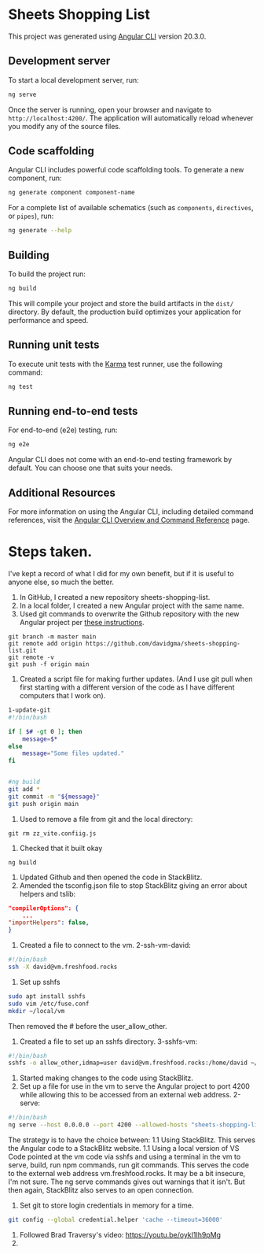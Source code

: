 # Sheets Shopping List

This project was generated using [Angular CLI](https://github.com/angular/angular-cli) version 20.3.0.

## Development server

To start a local development server, run:

```bash
ng serve
```

Once the server is running, open your browser and navigate to `http://localhost:4200/`. The application will automatically reload whenever you modify any of the source files.

## Code scaffolding

Angular CLI includes powerful code scaffolding tools. To generate a new component, run:

```bash
ng generate component component-name
```

For a complete list of available schematics (such as `components`, `directives`, or `pipes`), run:

```bash
ng generate --help
```

## Building

To build the project run:

```bash
ng build
```

This will compile your project and store the build artifacts in the `dist/` directory. By default, the production build optimizes your application for performance and speed.

## Running unit tests

To execute unit tests with the [Karma](https://karma-runner.github.io) test runner, use the following command:

```bash
ng test
```

## Running end-to-end tests

For end-to-end (e2e) testing, run:

```bash
ng e2e
```

Angular CLI does not come with an end-to-end testing framework by default. You can choose one that suits your needs.

## Additional Resources

For more information on using the Angular CLI, including detailed command references, visit the [Angular CLI Overview and Command Reference](https://angular.dev/tools/cli) page.


# Steps taken. 
I've kept a record of what I did for my own benefit, but if it is useful to anyone else, so much the better.

1. In GitHub, I created a new repository sheets-shopping-list.
1. In a local folder, I created a new Angular project with the same name.
1. Used git commands to overwrite the Github repository with the new Angular project per [these instructions](https://docs.github.com/en/migrations/importing-source-code/using-the-command-line-to-import-source-code/adding-locally-hosted-code-to-github#adding-a-local-repository-to-github-using-git).
```
git branch -m master main
git remote add origin https://github.com/davidgma/sheets-shopping-list.git
git remote -v
git push -f origin main
```
1. Created a script file for making further updates. (And I use git pull when first starting with a different version of the code as I have different computers that I work on).
```bash
1-update-git
#!/bin/bash

if [ $# -gt 0 ]; then
	message=$*
else
	message="Some files updated."
fi


#ng build
git add *
git commit -m "${message}"
git push origin main

```
1. Used to remove a file from git and the local directory:
```
git rm zz_vite.confiig.js
```
1. Checked that it built okay
```
ng build
```
1. Updated Github and then opened the code in StackBlitz.
1. Amended the tsconfig.json file to stop StackBlitz giving an error about helpers and tslib:
```json
"compilerOptions": {
	...
"importHelpers": false,
}
```
1. Created a file to connect to the vm. 2-ssh-vm-david:
```bash
#!/bin/bash
ssh -X david@vm.freshfood.rocks 
```
1. Set up sshfs
```bash
sudo apt install sshfs
sudo vim /etc/fuse.conf
mkdir ~/local/vm
```
Then removed the # before the user_allow_other.
1. Created a file to set up an sshfs directory. 3-sshfs-vm:
```bash
#!/bin/bash
sshfs -o allow_other,idmap=user david@vm.freshfood.rocks:/home/david ~/local/vm 

```
1. Started making changes to the code using StackBlitz.
1. Set up a file for use in the vm to serve the Angular project to port 4200 while allowing this to be accessed from an external web address.
2-serve:
```bash
#!/bin/bash
ng serve --host 0.0.0.0 --port 4200 --allowed-hosts "sheets-shopping-list"
```
The strategy is to have the choice between:
1.1 Using StackBlitz. This serves the Angular code to a StackBlitz website.
1.1 Using a local version of VS Code pointed at the vm code via sshfs and using a terminal in the vm to serve, build, run npm commands, run git commands. This serves the code to the external web address vm.freshfood.rocks. It may be a bit insecure, I'm not sure. The ng serve commands gives out warnings that it isn't. But then again, StackBlitz also serves to an open connection.
1. Set git to store login credentials in memory for a time.
```bash
git config --global credential.helper 'cache --timeout=36000'
```
1. Followed Brad Traversy's video: https://youtu.be/oykl1Ih9pMg
1. 
